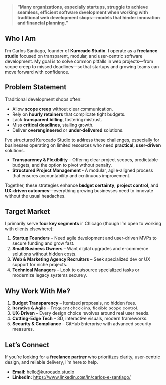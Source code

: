 > **“Many organizations, especially startups, struggle to achieve seamless, efficient software
> development when working with traditional web development shops—models that hinder innovation and
> financial planning.”**

## Who I Am

I’m Carlos Santiago, founder of **Kurocado Studio**. I operate as a **freelance studio** focused on
transparent, modular, and user-centric software development. My goal is to solve common pitfalls in
web projects—from scope creep to missed deadlines—so that startups and growing teams can move
forward with confidence.

## Problem Statement

Traditional development shops often:

- Allow **scope creep** without clear communication.
- Rely on **hourly retainers** that complicate tight budgets.
- Lack **transparent billing**, fostering mistrust.
- Miss **critical deadlines**, stalling growth.
- Deliver **overengineered** or **under-delivered** solutions.

I’ve structured Kurocado Studio to address these challenges, especially for businesses operating on
limited resources who need **practical, user-driven** solutions.

- **Transparency & Flexibility** – Offering clear project scopes, predictable budgets, and the
  option to pivot without penalty.
- **Structured Project Management** – A modular, agile-aligned process that ensures accountability
  and continuous improvement.

Together, these strategies enhance **budget certainty**, **project control**, and **UX-driven
outcomes**—everything growing businesses need to innovate without the usual headaches.

## Target Market

I primarily serve **four key segments** in Chicago (though I’m open to working with clients
elsewhere):

1. **Startup Founders** – Need agile development and user-driven MVPs to secure funding and grow
   fast.
2. **Small Business Owners** – Want digital upgrades and e-commerce solutions without hidden costs.
3. **Web & Marketing Agency Recruiters** – Seek specialized dev or UX support for niche projects.
4. **Technical Managers** – Look to outsource specialized tasks or modernize legacy systems
   securely.

## Why Work With Me?

1. **Budget Transparency** – Itemized proposals, no hidden fees.
2. **Iterative & Agile** – Frequent check-ins, flexible scope control.
3. **UX-Driven** – Every design choice revolves around real user needs.
4. **Cutting-Edge Tech** – 3D, interactive visuals, modern frameworks.
5. **Security & Compliance** – GitHub Enterprise with advanced security measures.

## Let’s Connect

If you’re looking for a **freelance partner** who prioritizes clarity, user-centric design, and
reliable delivery, I’m here to help.

- **Email:** hello@kurocado.studio
- **LinkedIn:** https://www.linkedin.com/in/carlos-e-santiago/
